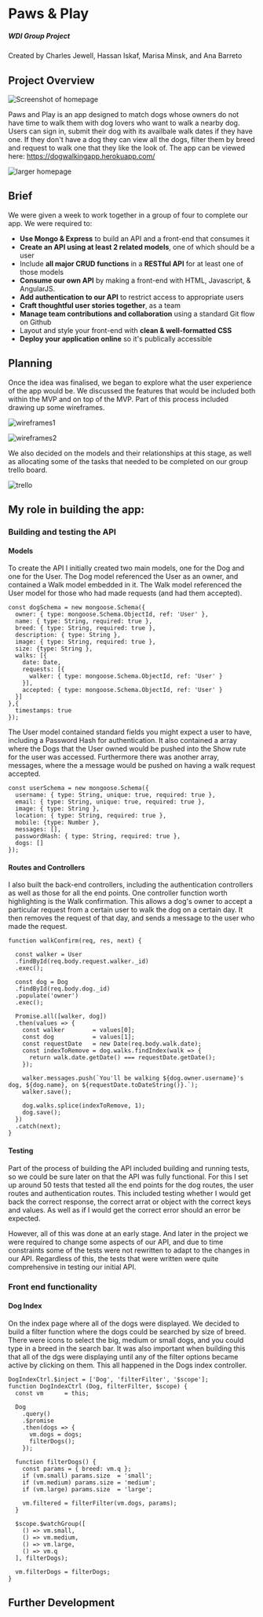 # Paws & Play
##### WDI Group Project
Created by Charles Jewell, Hassan Iskaf, Marisa Minsk, and Ana Barreto

## Project Overview

![Screenshot of homepage](https://cloud.githubusercontent.com/assets/24986945/26213218/247315f2-3bf0-11e7-98fe-ddd09d3cf0e9.png)

Paws and Play is an app designed to match dogs whose owners do not have time to walk them with dog lovers who want to walk a nearby dog. Users can sign in, submit their dog with its availbale walk dates if they have one. If they don't have a dog they can view all the dogs, filter them by breed and request to walk one that they like the look of. The app can be viewed here: https://dogwalkingapp.herokuapp.com/

![larger homepage](https://cloud.githubusercontent.com/assets/24986945/26213333/8c202f5a-3bf0-11e7-9efd-92dc1f485479.png)

## Brief

We were given a week to work together in a group of four to complete our app.
We were required to:

* **Use Mongo & Express** to build an API and a front-end that consumes it
* **Create an API using at least 2 related models**, one of which should be a user
* Include **all major CRUD functions** in a **RESTful API** for at least one of those models
* **Consume our own API** by making a front-end with HTML, Javascript, & AngularJS.
* **Add authentication to our API** to restrict access to appropriate users
* **Craft thoughtful user stories together**, as a team
* **Manage team contributions and collaboration** using a standard Git flow on Github
* Layout and style your front-end with **clean & well-formatted CSS**
* **Deploy your application online** so it's publically accessible

## Planning

Once the idea was finalised, we began to explore what the user experience of the app would be. We discussed the features that would be included both within the MVP and on top of the MVP. Part of this process included drawing up some wireframes.

![wireframes1](https://cloud.githubusercontent.com/assets/24986945/26078750/6cada916-39b8-11e7-8564-060f749f17a8.png)

![wireframes2](https://cloud.githubusercontent.com/assets/24986945/26078801/91ca88b8-39b8-11e7-96c0-68fa8616477c.png)

We also decided on the models and their relationships at this stage, as well as allocating some of the tasks that needed to be completed on our group trello board.

![trello](https://cloud.githubusercontent.com/assets/24986945/26078314/fc03ad88-39b6-11e7-8ddf-f09e38ba9c58.png)

## My role in building the app:

### Building and testing the API

#### Models

To create the API I initially created two main models, one for the Dog and one for the User. The Dog model referenced the User as an owner, and contained a Walk model embedded in it. The Walk model referenced the User model for those who had made requests (and had them accepted).

```
const dogSchema = new mongoose.Schema({
  owner: { type: mongoose.Schema.ObjectId, ref: 'User' },
  name: { type: String, required: true },
  breed: { type: String, required: true },
  description: { type: String },
  image: { type: String, required: true },
  size: {type: String },
  walks: [{
    date: Date,
    requests: [{
      walker: { type: mongoose.Schema.ObjectId, ref: 'User' }
    }],
    accepted: { type: mongoose.Schema.ObjectId, ref: 'User' }
  }]
},{
  timestamps: true
});
```
The User model contained standard fields you might expect a user to have, including a Password Hash for authentication. It also contained a array where the Dogs that the User owned would be pushed into the Show rute for the user was accessed. Furthermore there was another array, messages, where the a message would be pushed on having a walk request accepted.

```
const userSchema = new mongoose.Schema({
  username: { type: String, unique: true, required: true },
  email: { type: String, unique: true, required: true },
  image: { type: String },
  location: { type: String, required: true },
  mobile: {type: Number },
  messages: [],
  passwordHash: { type: String, required: true },
  dogs: []
});
```

#### Routes and Controllers

I also built the back-end controllers, including the authentication controllers as well as those for all the end points. One controller function worth highlighting is the Walk confirmation. This allows a dog's owner to accept a particular request from a certain user to walk the dog on a certain day. It then removes the request of that day, and sends a message to the user who made the request. 

```
function walkConfirm(req, res, next) {

  const walker = User
  .findById(req.body.request.walker._id)
  .exec();

  const dog = Dog
  .findById(req.body.dog._id)
  .populate('owner')
  .exec();

  Promise.all([walker, dog])
  .then(values => {
    const walker        = values[0];
    const dog           = values[1];
    const requestDate   = new Date(req.body.walk.date);
    const indexToRemove = dog.walks.findIndex(walk => {
      return walk.date.getDate() === requestDate.getDate();
    });

    walker.messages.push(`You'll be walking ${dog.owner.username}'s dog, ${dog.name}, on ${requestDate.toDateString()}.`);
    walker.save();

    dog.walks.splice(indexToRemove, 1);
    dog.save();
  })
  .catch(next);
}
```

#### Testing

Part of the process of building the API included building and running tests, so we could be sure later on that the API was fully functional. For this I set up around 50 tests that tested all the end points for the dog routes, the user routes and authentication routes. This included testing whether I would get back the correct response, the correct arrat or object with the correct keys and values. As well as if I would get the correct error should an error be expected.

However, all of this was done at an early stage. And later in the project we were required to change some aspects of our API, and due to time constraints some of the tests were not rewritten to adapt to the changes in our API. Regardless of this, the tests that were written were quite comprehensive in testing our initial API.

### Front end functionality

#### Dog Index

On the index page where all of the dogs were displayed. We decided to build a filter function where the dogs could be searched by size of breed. There were icons to select the big, medium or small dogs, and you could type in a breed in the search bar. It was also important when building this that all of the dgs were displaying until any of the filter options became active by clicking on them. This all happened in the Dogs index controller.

```
DogIndexCtrl.$inject = ['Dog', 'filterFilter', '$scope'];
function DogIndexCtrl (Dog, filterFilter, $scope) {
  const vm      = this;

  Dog
    .query()
    .$promise
    .then(dogs => {
      vm.dogs = dogs;
      filterDogs();
    });

  function filterDogs() {
    const params = { breed: vm.q };
    if (vm.small) params.size  = 'small';
    if (vm.medium) params.size = 'medium';
    if (vm.large) params.size  = 'large';

    vm.filtered = filterFilter(vm.dogs, params);
  }

  $scope.$watchGroup([
    () => vm.small,
    () => vm.medium,
    () => vm.large,
    () => vm.q
  ], filterDogs);

  vm.filterDogs = filterDogs;
}
```

## Further Development


